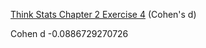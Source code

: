 [Think Stats Chapter 2 Exercise 4](http://greenteapress.com/thinkstats2/html/thinkstats2003.html#toc24) (Cohen's d)

Cohen d -0.0886729270726


